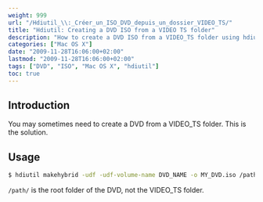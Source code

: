 ```yaml
---
weight: 999
url: "/Hdiutil_\\:_Créer_un_ISO_DVD_depuis_un_dossier_VIDEO_TS/"
title: "Hdiutil: Creating a DVD ISO from a VIDEO TS folder"
description: "How to create a DVD ISO from a VIDEO_TS folder using hdiutil on Mac OS X"
categories: ["Mac OS X"]
date: "2009-11-28T16:06:00+02:00"
lastmod: "2009-11-28T16:06:00+02:00"
tags: ["DVD", "ISO", "Mac OS X", "hdiutil"]
toc: true
---
```


## Introduction

You may sometimes need to create a DVD from a VIDEO_TS folder. This is the solution.

## Usage

```bash
$ hdiutil makehybrid -udf -udf-volume-name DVD_NAME -o MY_DVD.iso /path/
```

`/path/` is the root folder of the DVD, not the VIDEO_TS folder.

